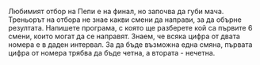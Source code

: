 
Любимият отбор на Пепи е на финал, но започва да губи мача. Треньорът на отбора не знае какви смени да
направи, за да обърне резултата. Напишете програма, с която ще разберете кой са първите 6 смени, които
могат да се направят. Знаем, че всяка цифра от двата номера е в даден интервал. За да бъде възможна една
смяна, първата цифра от номера трябва да бъде четна, а втората - нечетна. 
